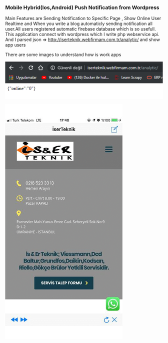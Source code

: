 ### Mobile Hybrid(Ios,Android) Push Notification from Wordpress 

Main Features are Sending Notification to Specific Page , Show Online User Realtime and
When you write a blog automaticly sending notification all user.All users registered automatic firebase database which is so usefull.
This application connect with wordpress which I write php webservice api.
And I parsed json => http://iserteknik.webfirmam.com.tr/analytic/ and show app users

There are some images to understand how is work apps

![Second Image](https://github.com/erdoganabaci/Ios-serTeknik/blob/master/iserTeknikBeta/iser%20online.png?raw=true)

![First Image](https://github.com/erdoganabaci/Ios-serTeknik/blob/master/iserTeknikBeta/allios.gif?raw=true)




